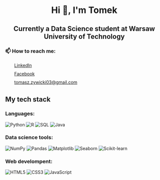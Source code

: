 <style>
    h1, h2 {
        text-align: center;
    }

    h3 {
        text-align: left;
    }

    ul {
        display: flex;
        flex-direction: column;
    }

    a {
        margin: 5px;
    }

    #stack {
        text-align: left;
    }
</style>

<!DOCTYPE html>
<html lang="en">
<head>
    <meta charset="UTF-8">
    <meta name="viewport" content="width=device-width, initial-scale=1.0">
    <title>Document Title</title>
</head>  
<body>
    <h1>Hi 👋, I'm Tomek</h1>
    <h2>Currently a Data Science student at Warsaw University of Technology</h2>
    <h3>📫 How to reach me:</h3>
    <ul>
        <a href="https://www.linkedin.com/in/tomasz-zywicki/">LinkedIn</a>
        <a href="https://www.facebook.com/duzaklata">Facebook</a>
        <a href="https://www.gmail.com">tomasz.zywicki03@gmail.com</a>
    </ul>
    <h2 id="stack">My tech stack</h2>
    <h3>Languages:</h3>
    <div id="languages">
        <img src="https://img.shields.io/badge/Python-3776AB?style=for-the-badge&logo=python&logoColor=white" alt="Python">
        <img src="https://img.shields.io/badge/R-276DC3?style=for-the-badge&logo=r&logoColor=white" alt="R">
        <img src="https://img.shields.io/badge/SQL-4479A1?style=for-the-badge&logo=postgresql&logoColor=white" alt="SQL">
        <img src="https://img.shields.io/badge/Java-007396?style=for-the-badge&logo=java&logoColor=white" alt="Java">
    </div>
    <h3>Data science tools:</h3>
    <div id="data-science">
        <img src="https://img.shields.io/badge/NumPy-013243?style=for-the-badge&logo=numpy&logoColor=white" alt="NumPy">
        <img src="https://img.shields.io/badge/Pandas-150458?style=for-the-badge&logo=pandas&logoColor=white" alt="Pandas">
        <img src="https://img.shields.io/badge/Matplotlib-3776AB?style=for-the-badge&logo=matplotlib&logoColor=white" alt="Matplotlib">
        <img src="https://img.shields.io/badge/Seaborn-007396?style=for-the-badge&logo=seaborn&logoColor=white" alt="Seaborn">
        <img src="https://img.shields.io/badge/Scikit%20learn-F7931E?style=for-the-badge&logo=scikit-learn&logoColor=white" alt="Scikit-learn">
    </div>
    <h3>Web develompent:</h3>
    <div id="web">
        <img src="https://img.shields.io/badge/HTML5-E34F26?style=for-the-badge&logo=html5&logoColor=white" alt="HTML5">
        <img src="https://img.shields.io/badge/CSS3-1572B6?style=for-the-badge&logo=css3&logoColor=white" alt="CSS3">
        <img src="https://img.shields.io/badge/JavaScript-F7DF1E?style=for-the-badge&logo=javascript&logoColor=black" alt="JavaScript">
    </div>
</body>
</html>
